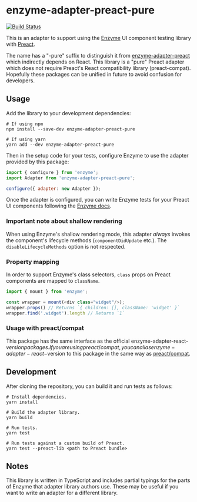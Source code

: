 # enzyme-adapter-preact-pure

[![Build Status](https://travis-ci.org/robertknight/enzyme-adapter-preact-pure.svg?branch=master)](https://travis-ci.org/robertknight/enzyme-adapter-preact-pure)

This is an adapter to support using the [Enzyme](https://airbnb.io/enzyme/) UI
component testing library with [Preact](https://preactjs.com).

The name has a "-pure" suffix to distinguish it from
[enzyme-adapter-preact](https://github.com/aweary/enzyme-adapter-preact) which
indirectly depends on React. This library is a "pure" Preact adapter which does
not require Preact's React compatibility library (preact-compat). Hopefully
these packages can be unified in future to avoid confusion for developers.

## Usage

Add the library to your development dependencies:

```
# If using npm
npm install --save-dev enzyme-adapter-preact-pure

# If using yarn
yarn add --dev enzyme-adapter-preact-pure
```

Then in the setup code for your tests, configure Enzyme to use the adapter
provided by this package:

```js
import { configure } from 'enzyme';
import Adapter from 'enzyme-adapter-preact-pure';

configure({ adapter: new Adapter });
```

Once the adapter is configured, you can write Enzyme tests for your Preact
UI components following the [Enzyme docs](https://airbnb.io/enzyme/).


### Important note about shallow rendering

When using Enzyme's shallow rendering mode, this adapter _always_ invokes the
component's lifecycle methods (`componentDidUpdate` etc.).
The `disableLifecycleMethods` option is not respected.

### Property mapping

In order to support Enzyme's class selectors, `class` props on Preact components
are mapped to `className`.

```js
import { mount } from 'enzyme';

const wrapper = mount(<div class="widget"/>);
wrapper.props() // Returns `{ children: [], className: 'widget' }`
wrapper.find('.widget').length // Returns `1`
```


### Usage with preact/compat

This package has the same interface as the official
enzyme-adapter-react-$version packages. If you are using preact/compat, you can
alias enzyme-adapter-react-$version to this package in the same way as
[preact/compat](https://preactjs.com/guide/switching-to-preact).

## Development

After cloning the repository, you can build it and run tests as follows:

```
# Install dependencies.
yarn install

# Build the adapter library.
yarn build

# Run tests.
yarn test

# Run tests against a custom build of Preact.
yarn test --preact-lib <path to Preact bundle>
```

## Notes

This library is written in TypeScript and includes partial typings for the
parts of Enzyme that adapter library authors use. These may be useful if you
want to write an adapter for a different library.
